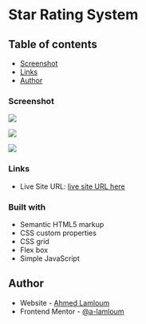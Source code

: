 # Star Rating System 

## Table of contents

- [Screenshot](#screenshot)
- [Links](#links)
- [Author](#author)



### Screenshot

![](./img/screenshot1.jpg)

![](./img/screenshot2.jpg)

![](./img/screenshot3.jpg)


### Links

- Live Site URL: [ live site URL here](https://a-lamloum.github.io/star-rating-sys/)

### Built with

- Semantic HTML5 markup
- CSS custom properties
- CSS grid 
- Flex box 
- Simple JavaScript

## Author

- Website - [Ahmed Lamloum](https://a-lamloum.github.io/react-portfolio/)
- Frontend Mentor - [@a-lamloum](https://www.frontendmentor.io/profile/a-lamloum)

